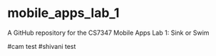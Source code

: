 # mobile_apps_lab_1
A GitHub repository for the CS7347 Mobile Apps Lab 1: Sink or Swim

#cam test
#shivani test
